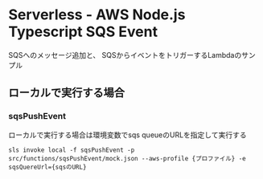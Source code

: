 # Serverless - AWS Node.js Typescript SQS Event
SQSへのメッセージ追加と、
SQSからイベントをトリガーするLambdaのサンプル

## ローカルで実行する場合
### sqsPushEvent
ローカルで実行する場合は環境変数でsqs queueのURLを指定して実行する

```
sls invoke local -f sqsPushEvent -p src/functions/sqsPushEvent/mock.json --aws-profile {プロファイル} -e sqsQuereUrl={sqsのURL}
```